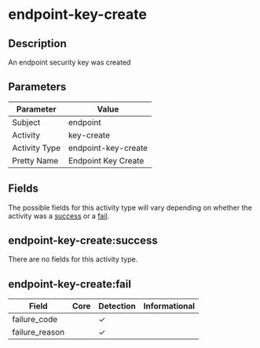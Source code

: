 endpoint-key-create
===================

Description
-----------
An endpoint security key was created

Parameters
----------
| Parameter     | Value               |
| ------------- | ------------------- |
| Subject       | endpoint            |
| Activity      | key-create          |
| Activity Type | endpoint-key-create |
| Pretty Name   | Endpoint Key Create |


Fields
------

The possible fields for this activity type will vary depending on whether the activity was a [success](#endpoint-key-createsuccess) or a [fail](#endpoint-key-createfail).


endpoint-key-create:success
---------------------------

There are no fields for this activity type.


endpoint-key-create:fail
------------------------

| Field          | Core | Detection | Informational |
| -------------- | ---- | --------- | ------------- |
| failure_code   |      | &#10003;  |               |
| failure_reason |      | &#10003;  |               |